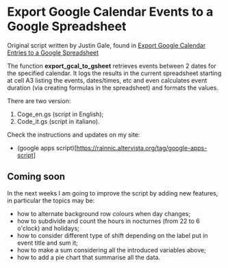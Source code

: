 # Export Google Calendar Events to a Google Spreadsheet

Original script written by Justin Gale, found in [Export Google Calendar Entries to a Google Spreadsheet](https://www.cloudbakers.com/blog/export-google-calendar-entries-to-a-google-spreadsheet)

The function **export_gcal_to_gsheet** retrieves events between 2 dates for the specified calendar.
It logs the results in the current spreadsheet starting at cell A3 listing the events, dates/times, etc and even calculates event duration (via creating formulas in the spreadsheet) and formats the values.

There are two version:

 1. Coge_en.gs (script in English);
 2. Code_it.gs (script in italiano).

Check the instructions and updates on my site:

 - (google apps script)[https://rainnic.altervista.org/tag/google-apps-script]

## Coming soon
In the next weeks I am going to improve the script by adding new features, in particular the topics may be:

 - how to alternate background row colours when day changes;
 - how to subdivide and count the hours in nocturnes (from 22 to 6 o'clock) and holidays;
 - how to consider different type of shift depending on the label put in event title and sum it;
 - how to make a sum considering all the introduced variables above;
 - how to add a pie chart that summarise all the data.

